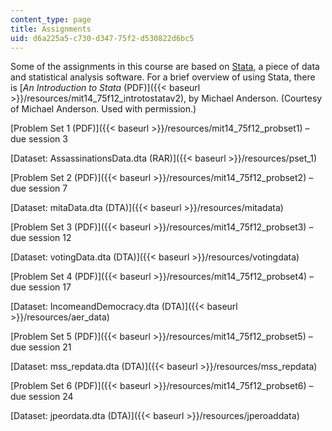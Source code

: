 ```yaml
---
content_type: page
title: Assignments
uid: d6a225a5-c730-d347-75f2-d530822d6bc5
---
```


Some of the assignments in this course are based on [Stata](http://www.stata.com/), a piece of data and statistical analysis software. For a brief overview of using Stata, there is [_An Introduction to Stata_ (PDF)]({{< baseurl >}}/resources/mit14_75f12_introtostatav2), by Michael Anderson. (Courtesy of Michael Anderson. Used with permission.)

[Problem Set 1 (PDF)]({{< baseurl >}}/resources/mit14_75f12_probset1) – due session 3

[Dataset: AssassinationsData.dta (RAR)]({{< baseurl >}}/resources/pset_1)

[Problem Set 2 (PDF)]({{< baseurl >}}/resources/mit14_75f12_probset2) – due session 7

[Dataset: mitaData.dta (DTA)]({{< baseurl >}}/resources/mitadata)

[Problem Set 3 (PDF)]({{< baseurl >}}/resources/mit14_75f12_probset3) – due session 12

[Dataset: votingData.dta (DTA)]({{< baseurl >}}/resources/votingdata)

[Problem Set 4 (PDF)]({{< baseurl >}}/resources/mit14_75f12_probset4) – due session 17

[Dataset: IncomeandDemocracy.dta (DTA)]({{< baseurl >}}/resources/aer_data)

[Problem Set 5 (PDF)]({{< baseurl >}}/resources/mit14_75f12_probset5) – due session 21

[Dataset: mss\_repdata.dta (DTA)]({{< baseurl >}}/resources/mss_repdata)

[Problem Set 6 (PDF)]({{< baseurl >}}/resources/mit14_75f12_probset6) – due session 24

[Dataset: jpeordata.dta (DTA)]({{< baseurl >}}/resources/jperoaddata)